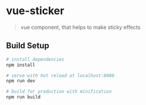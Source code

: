 # vue-sticker

> vue component, that helps to make sticky effects

## Build Setup

``` bash
# install dependencies
npm install

# serve with hot reload at localhost:8080
npm run dev

# build for production with minification
npm run build
```
